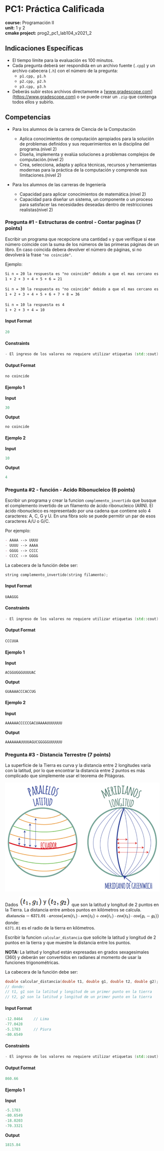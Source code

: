 # PC1: Práctica Calificada
**course:** Programación II  
**unit:** 1 y 2   
**cmake project:** prog2_pc1_lab104_v2021_2

## Indicaciones Específicas
- El tiempo límite para la evaluación es 100 minutos.
- Cada pregunta deberá ser respondida en un archivo fuente (`.cpp`) y un archivo cabecera (`.h`) con el número de la pregunta:
    - `p1.cpp, p1.h`
    - `p2.cpp, p2.h`
    - `p3.cpp, p3.h`
- Deberás subir estos archivos directamente a [www.gradescope.com](https://www.gradescope.com) o se puede crear un `.zip` que contenga todos ellos y subirlo.

## Competencias
- Para los alumnos de la carrera de Ciencia de la Computación
    - Aplica conocimientos de computación apropiados para la solución de problemas definidos y sus requerimientos en la disciplina del programa.(nivel 2)
    - Diseña, implementa y evalúa soluciones a problemas complejos de computación.(nivel 2)
    - Crea, selecciona, adapta y aplica técnicas, recursos y herramientas modernas para la práctica de la computación y comprende sus limitaciones.(nivel 2)

- Para los alumnos de las carreras de Ingeniería
    - Capacidad para aplicar conocimientos de matemática.(nivel 2)
    - Capacidad para diseñar un sistema, un componente o un proceso para satisfacer las necesidades deseadas dentro de restricciones realistas(nivel 2)

### Pregunta #1 - Estructuras de control - Contar paginas (7 points)
  
Escribir un programa que recepcione una cantidad `n` y que verifique si ese número coincide con la suma de los números de las primeras páginas de un libro. En caso coincida debera devolver el número de páginas, si no devolverá la frase `"no coincide"`.

Ejemplo:
```markdown
Si n = 20 la respuesta es "no coincide" debido a que el mas cercano es 21
1 + 2 + 3 + 4 + 5 + 6 = 21

Si n = 30 la respuesta es "no coincide" debido a que el mas cercano es 36
1 + 2 + 3 + 4 + 5 + 6 + 7 + 8 = 36

Si n = 10 la respuesta es 4
1 + 2 + 3 + 4 = 10
```

#### Input Format
```cpp
20
```

#### Constraints
```cpp
- El ingreso de los valores no requiere utilizar etiquetas (std::cout)
```

#### Output Format
```cpp
no coincide
```
#### Ejemplo 1
**Input**
```cpp
30
```
**Output**
```cpp
no coincide
```

#### Ejemplo 2
**Input**
```cpp
10
```
**Output**
```cpp
4
```

### Pregunta #2 - función - Acido Ribonucleico (6 points)
  
Escribir un programa y crear la funcion `complemento_invertido` que busque el complemento invertido de un filamento de ácido ribonucleico (ARN). El ácido ribonucleico es representado por una cadena que contiene solo 4 caracteres: A, C, G y U. En una fibra solo se puede permitir un par de esos caracteres A/U o G/C.  

Por ejemplo: 
```markdown
- AAAA --> UUUU
- UUUU --> AAAA
- GGGG --> CCCC
- CCCC --> GGGG
```
La cabecera de la función debe ser:
```cpp
string complemento_invertido(string filamento);
```
#### Input Format
```cpp
UAAGGG
```

#### Constraints
```cpp
- El ingreso de los valores no requiere utilizar etiquetas (std::cout)
```

#### Output Format
```cpp
CCCUUA
```
#### Ejemplo 1
**Input**
```cpp
ACGGUGGGUUUUAC
```
**Output**
```cpp
GUAAAACCCACCUG
```

#### Ejemplo 2
**Input**
```cpp
AAAAAACCCCCGACUAAAAUUUUUUU
```
**Output**
```cpp
AAAAAAAUUUUAGUCGGGGGUUUUUU
```

### Pregunta #3 - Distancia Terrestre (7 points)

La superficie de la Tierra es curva y la distancia entre 2 longitudes varía con la latitud, por lo que encontrar la distancia entre 2 puntos es más complicado que simplemente usar el teorema de Pitágoras.

![img.png](tools/img/img.png)

Dados ![img_2.png](tools/img/img_2.png) que son la latitud y longitud de 2 puntos en la Tierra. La distancia entre ambos puntos en kilómetros se calcula.
![img_3.png](tools/img/img_3.png)
donde:  
`6371.01` es el radio de la tierra en kilómetros.

Escribir la funcion `calcular_distancia` que solicite la latitud y longitud de 2 puntos en la tierra y que muestre la distancia entre los puntos.

**NOTA:** La latitud y longitud están expresadas en grados sexagesimales (360) y deberán ser convertidos en radianes al momento de usar la funciones trigonométricas. 

La cabecera de la función debe ser:
```cpp
double calcular_distancia(double t1, double g1, double t2, double g2);
// donde:
// t1, g1 son la latitud y longitud de un primer punto en la tierra
// t2, g2 son la latitud y longitud de un primer punto en la tierra
```
#### Input Format
```cpp
-12.0464     // Lima
-77.0428
-5.1783      // Piura
-80.6549
```

#### Constraints
```cpp
- El ingreso de los valores no requiere utilizar etiquetas (std::cout)
```
#### Output Format
```cpp
860.66
```
#### Ejemplo 1
**Input**
```cpp
-5.1783
-80.6549
-18.0203
-70.3321
```
**Output**
```cpp
1815.84
```


